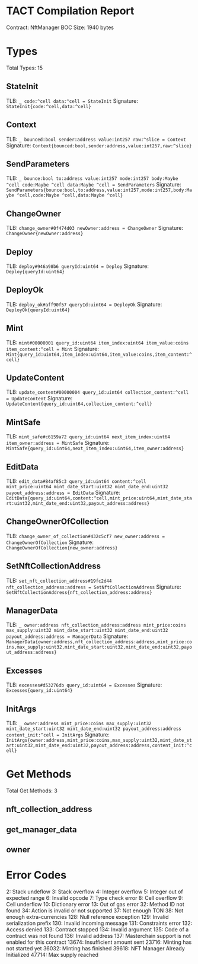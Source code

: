 # TACT Compilation Report
Contract: NftManager
BOC Size: 1940 bytes

# Types
Total Types: 15

## StateInit
TLB: `_ code:^cell data:^cell = StateInit`
Signature: `StateInit{code:^cell,data:^cell}`

## Context
TLB: `_ bounced:bool sender:address value:int257 raw:^slice = Context`
Signature: `Context{bounced:bool,sender:address,value:int257,raw:^slice}`

## SendParameters
TLB: `_ bounce:bool to:address value:int257 mode:int257 body:Maybe ^cell code:Maybe ^cell data:Maybe ^cell = SendParameters`
Signature: `SendParameters{bounce:bool,to:address,value:int257,mode:int257,body:Maybe ^cell,code:Maybe ^cell,data:Maybe ^cell}`

## ChangeOwner
TLB: `change_owner#0f474d03 newOwner:address = ChangeOwner`
Signature: `ChangeOwner{newOwner:address}`

## Deploy
TLB: `deploy#946a98b6 queryId:uint64 = Deploy`
Signature: `Deploy{queryId:uint64}`

## DeployOk
TLB: `deploy_ok#aff90f57 queryId:uint64 = DeployOk`
Signature: `DeployOk{queryId:uint64}`

## Mint
TLB: `mint#00000001 query_id:uint64 item_index:uint64 item_value:coins item_content:^cell = Mint`
Signature: `Mint{query_id:uint64,item_index:uint64,item_value:coins,item_content:^cell}`

## UpdateContent
TLB: `update_content#00000004 query_id:uint64 collection_content:^cell = UpdateContent`
Signature: `UpdateContent{query_id:uint64,collection_content:^cell}`

## MintSafe
TLB: `mint_safe#c6159a72 query_id:uint64 next_item_index:uint64 item_owner:address = MintSafe`
Signature: `MintSafe{query_id:uint64,next_item_index:uint64,item_owner:address}`

## EditData
TLB: `edit_data#84af85c3 query_id:uint64 content:^cell mint_price:uint64 mint_date_start:uint32 mint_date_end:uint32 payout_address:address = EditData`
Signature: `EditData{query_id:uint64,content:^cell,mint_price:uint64,mint_date_start:uint32,mint_date_end:uint32,payout_address:address}`

## ChangeOwnerOfCollection
TLB: `change_owner_of_collection#432c5cf7 new_owner:address = ChangeOwnerOfCollection`
Signature: `ChangeOwnerOfCollection{new_owner:address}`

## SetNftCollectionAddress
TLB: `set_nft_collection_address#19fc2d44 nft_collection_address:address = SetNftCollectionAddress`
Signature: `SetNftCollectionAddress{nft_collection_address:address}`

## ManagerData
TLB: `_ owner:address nft_collection_address:address mint_price:coins max_supply:uint32 mint_date_start:uint32 mint_date_end:uint32 payout_address:address = ManagerData`
Signature: `ManagerData{owner:address,nft_collection_address:address,mint_price:coins,max_supply:uint32,mint_date_start:uint32,mint_date_end:uint32,payout_address:address}`

## Excesses
TLB: `excesses#d53276db query_id:uint64 = Excesses`
Signature: `Excesses{query_id:uint64}`

## InitArgs
TLB: `_ owner:address mint_price:coins max_supply:uint32 mint_date_start:uint32 mint_date_end:uint32 payout_address:address content_init:^cell = InitArgs`
Signature: `InitArgs{owner:address,mint_price:coins,max_supply:uint32,mint_date_start:uint32,mint_date_end:uint32,payout_address:address,content_init:^cell}`

# Get Methods
Total Get Methods: 3

## nft_collection_address

## get_manager_data

## owner

# Error Codes
2: Stack undeflow
3: Stack overflow
4: Integer overflow
5: Integer out of expected range
6: Invalid opcode
7: Type check error
8: Cell overflow
9: Cell underflow
10: Dictionary error
13: Out of gas error
32: Method ID not found
34: Action is invalid or not supported
37: Not enough TON
38: Not enough extra-currencies
128: Null reference exception
129: Invalid serialization prefix
130: Invalid incoming message
131: Constraints error
132: Access denied
133: Contract stopped
134: Invalid argument
135: Code of a contract was not found
136: Invalid address
137: Masterchain support is not enabled for this contract
13674: Insufficient amount sent
23716: Minting has not started yet
36032: Minting has finished
39618: NFT Manager Already Initialized
47714: Max supply reached